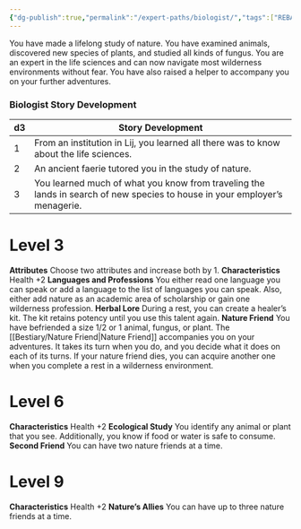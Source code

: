 ```yaml
---
{"dg-publish":true,"permalink":"/expert-paths/biologist/","tags":["REBALANCED"]}
---
```


You have made a lifelong study of nature. You have examined animals, discovered new species of plants, and studied all kinds of fungus. You are an expert in the life sciences and can now navigate most wilderness environments without fear. You have also raised a helper to accompany you on your further adventures.
### Biologist Story Development

| d3  | Story Development                                                                                                          |
| --- | -------------------------------------------------------------------------------------------------------------------------- |
| 1   | From an institution in Lij, you learned all there was to know about the life sciences.                                     |
| 2   | An ancient faerie tutored you in the study of nature.                                                                      |
| 3   | You learned much of what you know from traveling the lands in search of new species to house in your employer’s menagerie. |
# Level 3
**Attributes** Choose two attributes and increase both by 1.
**Characteristics** Health +2
**Languages and Professions** You either read one language you can speak or add a language to the list of languages you can speak. Also, either add nature as an academic area of scholarship or gain one wilderness profession.
**Herbal Lore** During a rest, you can create a healer’s kit. The kit retains potency until you use this talent again.
**Nature Friend** You have befriended a size 1/2 or 1 animal, fungus, or plant. The [[Bestiary/Nature Friend\|Nature Friend]] accompanies you on your adventures. It takes its turn when you do, and you decide what it does on each of its turns. If your nature friend dies, you can acquire another one when you complete a rest in a wilderness environment.
# Level 6
**Characteristics** Health +2
**Ecological Study** You identify any animal or plant that you see. Additionally, you know if food or water is safe to consume.
**Second Friend** You can have two nature friends at a time.
# Level 9
**Characteristics** Health +2
**Nature’s Allies** You can have up to three nature friends at a time.